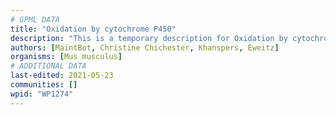 ```yaml
---
# GPML DATA
title: "Oxidation by cytochrome P450"
description: "This is a temporary description for Oxidation by cytochrome P450"
authors: [MaintBot, Christine Chichester, Khanspers, Eweitz]
organisms: [Mus musculus]
# ADDITIONAL DATA
last-edited: 2021-05-23
communities: []
wpid: "WP1274"
---
```

